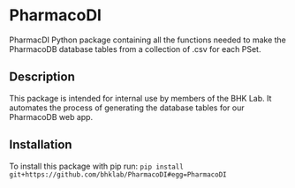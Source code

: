 # PharmacoDI

PharmacDI Python package containing all the functions needed to make the PharmacoDB database tables from a collection of .csv for each PSet.

## Description

This package is intended for internal use by members of the BHK Lab. 
It automates the process of generating the database tables for our PharmacoDB web app.

## Installation

To install this package with pip run:
`pip install git+https://github.com/bhklab/PharmacoDI#egg=PharmacoDI`
